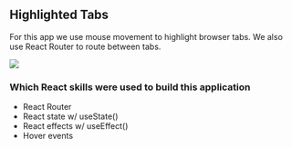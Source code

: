 ## Highlighted Tabs

For this app we use mouse movement to highlight browser tabs. We also use React Router to route between tabs.


[![](https://scotch-res.cloudinary.com/video/upload/vs_50,dl_200,e_loop/v1592352063/03_-_browser_tabs_rshfqe.gif)](https://learn.chrisoncode.io/courses/10-react-apps-series-a/348622-03-highlight-tabs/992072-00-browser-tabs-preview)

### Which React skills were used to build this application

- React Router
- React state w/ useState()
- React effects w/ useEffect()
- Hover events
